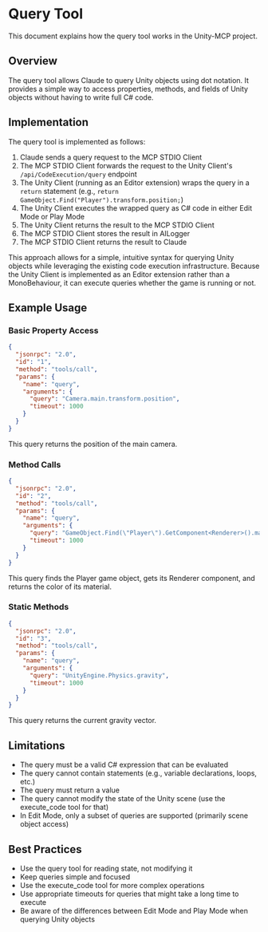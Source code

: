 # Query Tool

This document explains how the query tool works in the Unity-MCP project.

## Overview

The query tool allows Claude to query Unity objects using dot notation. It provides a simple way to access properties, methods, and fields of Unity objects without having to write full C# code.

## Implementation

The query tool is implemented as follows:

1. Claude sends a query request to the MCP STDIO Client
2. The MCP STDIO Client forwards the request to the Unity Client's `/api/CodeExecution/query` endpoint
3. The Unity Client (running as an Editor extension) wraps the query in a `return` statement (e.g., `return GameObject.Find("Player").transform.position;`)
4. The Unity Client executes the wrapped query as C# code in either Edit Mode or Play Mode
5. The Unity Client returns the result to the MCP STDIO Client
6. The MCP STDIO Client stores the result in AILogger
7. The MCP STDIO Client returns the result to Claude

This approach allows for a simple, intuitive syntax for querying Unity objects while leveraging the existing code execution infrastructure. Because the Unity Client is implemented as an Editor extension rather than a MonoBehaviour, it can execute queries whether the game is running or not.

## Example Usage

### Basic Property Access

```json
{
  "jsonrpc": "2.0",
  "id": "1",
  "method": "tools/call",
  "params": {
    "name": "query",
    "arguments": {
      "query": "Camera.main.transform.position",
      "timeout": 1000
    }
  }
}
```

This query returns the position of the main camera.

### Method Calls

```json
{
  "jsonrpc": "2.0",
  "id": "2",
  "method": "tools/call",
  "params": {
    "name": "query",
    "arguments": {
      "query": "GameObject.Find(\"Player\").GetComponent<Renderer>().material.color",
      "timeout": 1000
    }
  }
}
```

This query finds the Player game object, gets its Renderer component, and returns the color of its material.

### Static Methods

```json
{
  "jsonrpc": "2.0",
  "id": "3",
  "method": "tools/call",
  "params": {
    "name": "query",
    "arguments": {
      "query": "UnityEngine.Physics.gravity",
      "timeout": 1000
    }
  }
}
```

This query returns the current gravity vector.

## Limitations

- The query must be a valid C# expression that can be evaluated
- The query cannot contain statements (e.g., variable declarations, loops, etc.)
- The query must return a value
- The query cannot modify the state of the Unity scene (use the execute_code tool for that)
- In Edit Mode, only a subset of queries are supported (primarily scene object access)

## Best Practices

- Use the query tool for reading state, not modifying it
- Keep queries simple and focused
- Use the execute_code tool for more complex operations
- Use appropriate timeouts for queries that might take a long time to execute
- Be aware of the differences between Edit Mode and Play Mode when querying Unity objects
